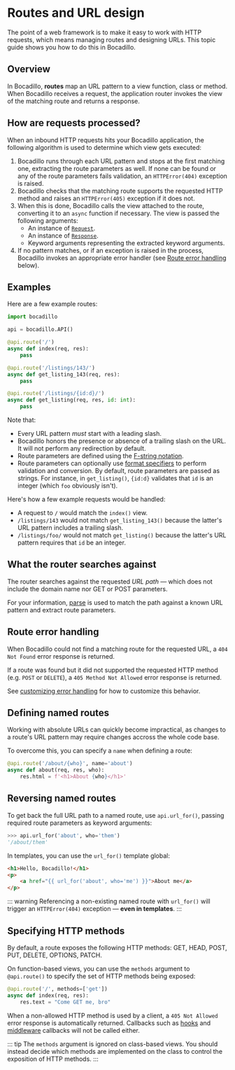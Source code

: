 
# Routes and URL design

The point of a web framework is to make it easy to work with HTTP requests, which means managing routes and designing URLs. This topic guide shows you how to do this in Bocadillo.

## Overview

In Bocadillo, **routes** map an URL pattern to a view function, class or method. When Bocadillo receives a request, the application router invokes the view of the matching route and returns a response.

## How are requests processed?

When an inbound HTTP requests hits your Bocadillo application, the following algorithm is used to determine which view gets executed:

1. Bocadillo runs through each URL pattern and stops at the first matching one, extracting the route parameters as well. If none can be found or any of the route parameters fails validation, an `HTTPError(404)` exception is raised.
2. Bocadillo checks that the matching route supports the requested HTTP method and raises an `HTTPError(405)` exception if it does not.
3. When this is done, Bocadillo calls the view attached to the route, converting it to an `async` function if necessary. The view is passed the following arguments:
    - An instance of [`Request`][Request].
    - An instance of [`Response`][Response].
    - Keyword arguments representing the extracted keyword arguments.
4. If no pattern matches, or if an exception is raised in the process, Bocadillo invokes an appropriate error handler (see [Route error handling](#route-error-handling) below).

## Examples

Here are a few example routes:

```python
import bocadillo

api = bocadillo.API()

@api.route('/')
async def index(req, res):
    pass

@api.route('/listings/143/')
async def get_listing_143(req, res):
    pass

@api.route('/listings/{id:d}/')
async def get_listing(req, res, id: int):
    pass
```

Note that:

- Every URL pattern *must* start with a leading slash.
- Bocadillo honors the presence or absence of a trailing slash on the URL. It will not perform any redirection by default.
- Route parameters are defined using the [F-string notation].
- Route parameters can optionally use [format specifiers] to perform validation and conversion. By default, route parameters are passed as strings. For instance, in `get_listing()`, `{id:d}` validates that `id` is an integer (which `foo` obviously isn't).

Here's how a few example requests would be handled:

- A request to `/` would match the `index()` view.
- `/listings/143` would not match `get_listing_143()` because the latter's URL pattern includes a trailing slash.
- `/listings/foo/` would not match `get_listing()` because the latter's URL pattern requires that `id` be an integer.

## What the router searches against

The router searches against the requested *URL path* — which does not include the domain name nor GET or POST parameters.

For your information, [parse] is used to match the path against a known URL pattern and extract route parameters.

## Route error handling

When Bocadillo could not find a matching route for the requested URL, a `404 Not Found` error response is returned.

If a route was found but it did not supported the requested HTTP method (e.g. `POST` or `DELETE`), a `405 Method Not Allowed` error response is returned.

See [customizing error handling](./writing-views.md#customizing-error-handling) for how to customize this behavior.

## Defining named routes

Working with absolute URLs can quickly become impractical, as changes to a route's URL pattern may require changes accross the whole code base.

To overcome this, you can specify a `name` when defining a route:

```python
@api.route('/about/{who}', name='about')
async def about(req, res, who):
    res.html = f'<h1>About {who}</h1>'
```

## Reversing named routes

To get back the full URL path to a named route, use `api.url_for()`, passing required route parameters as keyword arguments:

```python
>>> api.url_for('about', who='them')
'/about/them'
```

In templates, you can use the `url_for()` template global:

```html
<h1>Hello, Bocadillo!</h1>
<p>
    <a href="{{ url_for('about', who='me') }}">About me</a>
</p>
```

::: warning
Referencing a non-existing named route with `url_for()` will trigger an `HTTPError(404)` exception — **even in templates**.
:::

## Specifying HTTP methods

By default, a route exposes the following HTTP methods: GET, HEAD, POST, PUT, DELETE, OPTIONS, PATCH.

On function-based views,
you can use the `methods` argument to `@api.route()` to specify the set of
HTTP methods being exposed:

```python
@api.route('/', methods=['get'])
async def index(req, res):
    res.text = "Come GET me, bro"
```

When a non-allowed HTTP method is used by a client, a `405 Not Allowed` error response is automatically returned. Callbacks such as [hooks] and [middleware] callbacks will not be called either.

::: tip
The `methods` argument is ignored on class-based views. You should instead decide which methods are implemented on the class to control
the exposition of HTTP methods.
:::

[Request]: ../requests.md
[Response]: ../responses.md
[F-string notation]: https://www.python.org/dev/peps/pep-0498/
[format specifiers]: https://www.python.org/dev/peps/pep-0498/#format-specifiers
[parse]: https://pypi.org/project/parse/
[hooks]: ./hooks.md
[middleware]: ../common/middleware.md
